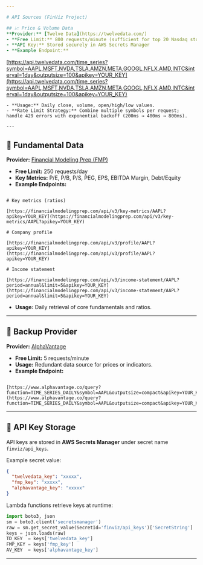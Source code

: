 ```yaml
---

# API Sources (FinViz Project)

## 📈 Price & Volume Data
**Provider:** [Twelve Data](https://twelvedata.com/)  
- **Free Limit:** 800 requests/minute (sufficient for top 20 Nasdaq stocks)  
- **API Key:** Stored securely in AWS Secrets Manager  
- **Example Endpoint:**
```

[https://api.twelvedata.com/time_series?symbol=AAPL,MSFT,NVDA,TSLA,AMZN,META,GOOGL,NFLX,AMD,INTC&interval=1day&outputsize=100&apikey=YOUR_KEY](https://api.twelvedata.com/time_series?symbol=AAPL,MSFT,NVDA,TSLA,AMZN,META,GOOGL,NFLX,AMD,INTC&interval=1day&outputsize=100&apikey=YOUR_KEY)

```
- **Usage:** Daily close, volume, open/high/low values.  
- **Rate Limit Strategy:** Combine multiple symbols per request; handle 429 errors with exponential backoff (200ms → 400ms → 800ms).  

---
```


## 🧾 Fundamental Data
**Provider:** [Financial Modeling Prep (FMP)](https://financialmodelingprep.com/developer/docs/)  
- **Free Limit:** 250 requests/day  
- **Key Metrics:** P/E, P/B, P/S, PEG, EPS, EBITDA Margin, Debt/Equity  
- **Example Endpoints:**
```

# Key metrics (ratios)

[https://financialmodelingprep.com/api/v3/key-metrics/AAPL?apikey=YOUR_KEY](https://financialmodelingprep.com/api/v3/key-metrics/AAPL?apikey=YOUR_KEY)

# Company profile

[https://financialmodelingprep.com/api/v3/profile/AAPL?apikey=YOUR_KEY](https://financialmodelingprep.com/api/v3/profile/AAPL?apikey=YOUR_KEY)

# Income statement

[https://financialmodelingprep.com/api/v3/income-statement/AAPL?period=annual&limit=5&apikey=YOUR_KEY](https://financialmodelingprep.com/api/v3/income-statement/AAPL?period=annual&limit=5&apikey=YOUR_KEY)

```
- **Usage:** Daily retrieval of core fundamentals and ratios.

---

## 🔄 Backup Provider
**Provider:** [AlphaVantage](https://www.alphavantage.co/)  
- **Free Limit:** 5 requests/minute  
- **Usage:** Redundant data source for prices or indicators.  
- **Example Endpoint:**
```

[https://www.alphavantage.co/query?function=TIME_SERIES_DAILY&symbol=AAPL&outputsize=compact&apikey=YOUR_KEY](https://www.alphavantage.co/query?function=TIME_SERIES_DAILY&symbol=AAPL&outputsize=compact&apikey=YOUR_KEY)

````

---

## 🔐 API Key Storage
API keys are stored in **AWS Secrets Manager** under secret name `finviz/api_keys`.

Example secret value:
```json
{
  "twelvedata_key": "xxxxx",
  "fmp_key": "xxxxx",
  "alphavantage_key": "xxxxx"
}
````

Lambda functions retrieve keys at runtime:

```python
import boto3, json
sm = boto3.client('secretsmanager')
raw = sm.get_secret_value(SecretId='finviz/api_keys')['SecretString']
keys = json.loads(raw)
TD_KEY  = keys['twelvedata_key']
FMP_KEY = keys['fmp_key']
AV_KEY  = keys['alphavantage_key']
```

---

```
